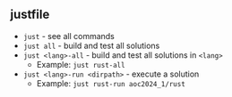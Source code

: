 ## justfile

 - `just` - see all commands
 - `just all` - build and test all solutions
 - `just <lang>-all` - build and test all solutions in `<lang>`
   - Example: `just rust-all`
 - `just <lang>-run <dirpath>` - execute a solution
   - Example: `just rust-run aoc2024_1/rust`
